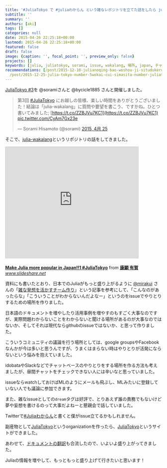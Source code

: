 ```yaml
---
title: '#JuliaTokyo で #juliaわからん という雑なレポジトリを立てた話をしたら julia.tokyo ができてた '
subtitle: ''
summary: ''
authors: [aki]
tags: []
categories: null
date: 2015-04-26 22:25:18+00:00
lastmod: 2015-04-26 22:25:18+00:00
featured: false
draft: false
image: {caption: '', focal_point: '', preview_only: false}
projects: []
keywords: [julia, juliatokyo, sorami, issue, wakalang, 場所, japan, チャット, make, やりとり]
recommendations: [/post/2015-12-10-julianoqing-bao-woshou-ji-situdukeruniha/, /post/2015-09-23-mecab-dot-jlwojulia-v0-dot-4-0-rc2nidui-ying-sita/,
  /post/2015-12-25-julia-tokyo-number-5wokai-cui-simasita-number-juliatokyo/]
---
```

[JuliaTokyo #3](http://juliatokyo.connpass.com/event/13218/)を @soramiさんと @bycicle1885 さんと開催しました。

> 第3回 [#JuliaTokyo](https://twitter.com/hashtag/JuliaTokyo?src=hash) にお越しの皆様、楽しい時間をありがとうございました！結論は「julia-wakalang」に質問や要望を書こう、ですかね。ひとつ書いてみました; [https://t.co/ZZBJVu7KC1](https://t.co/ZZBJVu7KC1) [pic.twitter.com/CyAm7Gx23e](http://t.co/CyAm7Gx23e)
> 
> — Sorami Hisamoto (@sorami) [2015, 4月 25](https://twitter.com/sorami/status/591992624812167168)

<script async src="//platform.twitter.com/widgets.js" charset="utf-8"></script>

そこで、[julia-wakalang](https://github.com/JuliaTokyo/julia-wakalang)というリポジトリの話をしてきました。

<iframe src="https://www.slideshare.net/slideshow/embed_code/key/JTJrdlOGm25gmp" width="427" height="356" frameborder="0" marginwidth="0" marginheight="0" scrolling="no" style="border:1px solid #CCC; border-width:1px; margin-bottom:5px; max-width: 100%;" allowfullscreen> </iframe>

  **[Make Julia more popular in Japan!!1 #JuliaTokyo](https://www.slideshare.net/chezou/make-julia-more-popular-in-japan1 "Make Julia more popular in Japan!!1 #JuliaTokyo")** from **[康顕 有賀](http://www.slideshare.net/chezou)** 
<cite class="hatena-citation"><a href="http://www.slideshare.net/chezou/make-julia-more-popular-in-japan1">www.slideshare.net</a></cite>

資料にも書いたとおり、日本でのJuliaがもっと盛り上がるように [@mirakui](https://twitter.com/mirakui) さんの「[雑な発想を活かすチーム作り](https://techlife.cookpad.com/entry/2015/03/25/202709)」という記事を参考にして、「こんなのがあったらな」「こういうことがわからないんだよなー」というのをissueでやりとりするための場所を作りました。

日本語のドキュメントを増やしたり活用事例を増やすのもすごく大事なのですが、実際問題わからないことをわからないと聞ける場所があるのが大事なのではないか、そしてそれは現代ならgithubのissueではないか、と思って作りました。

こういうコミュニティの議論を行う場所としては、google groupsやFacebookなんかが今は多いと思うんですが、うまくはまらない時はやりとりが活発にならないという悩みを抱えていました。

idobataやSlackなどでチャットベースのやりとりをする場所を作る方法も考えましたが、昼間チャットをチェックできない人には辛いなと思っていました。

issueならwatchしておけばMLのようにメールも飛ぶし、MLみたいに登録していない人でも議論に参加できます。

また、雑なissueとしての`dream`タグは好評で、とりあえず誰の責務でもないけど夢や妄想を書けるのって大事だよねーと懇親会で話していました。

Twitterで[#Juliaわからん](https://twitter.com/search?f=realtime&q=%23Julia%E3%82%8F%E3%81%8B%E3%82%89%E3%82%93&src=typd)と書くと僕がissue立てるかもしれません。

副産物として[JuliaTokyo](https://github.com/JuliaTokyo/)というorganizationを作ったら、[JuliaTokyo](http://julia.tokyo/)というサイトができました。

あわせて、[ドキュメントの翻訳](http://docs.julia.tokyo/ja/latest/)も合流したので、いよいよ盛り上がってきました。

Juliaの情報を増やして、もっともっと盛り上げて行きたいと思います！


